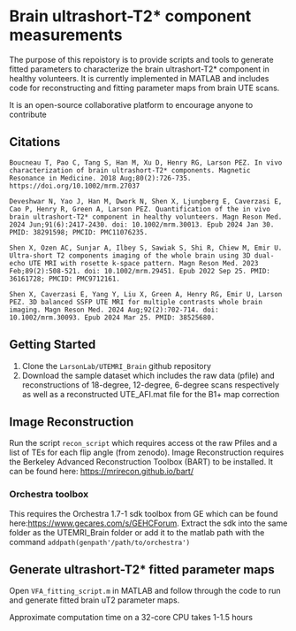 # Brain ultrashort-T2* component measurements
The purpose of this repoistory is to provide scripts and tools to generate fitted parameters to characterize the brain ultrashort-T2* component in healthy volunteers. It is currently implemented in MATLAB and includes code for reconstructing and fitting parameter maps from brain UTE scans.

It is an open-source collaborative platform to encourage anyone to contribute

## Citations

```
Boucneau T, Pao C, Tang S, Han M, Xu D, Henry RG, Larson PEZ. In vivo characterization of brain ultrashort-T2* components. Magnetic Resonance in Medicine. 2018 Aug;80(2):726-735. https://doi.org/10.1002/mrm.27037
```

```
Deveshwar N, Yao J, Han M, Dwork N, Shen X, Ljungberg E, Caverzasi E, Cao P, Henry R, Green A, Larson PEZ. Quantification of the in vivo brain ultrashort-T2* component in healthy volunteers. Magn Reson Med. 2024 Jun;91(6):2417-2430. doi: 10.1002/mrm.30013. Epub 2024 Jan 30. PMID: 38291598; PMCID: PMC11076235.
```

```
Shen X, Özen AC, Sunjar A, Ilbey S, Sawiak S, Shi R, Chiew M, Emir U. Ultra-short T2 components imaging of the whole brain using 3D dual-echo UTE MRI with rosette k-space pattern. Magn Reson Med. 2023 Feb;89(2):508-521. doi: 10.1002/mrm.29451. Epub 2022 Sep 25. PMID: 36161728; PMCID: PMC9712161.
```

```
Shen X, Caverzasi E, Yang Y, Liu X, Green A, Henry RG, Emir U, Larson PEZ. 3D balanced SSFP UTE MRI for multiple contrasts whole brain imaging. Magn Reson Med. 2024 Aug;92(2):702-714. doi: 10.1002/mrm.30093. Epub 2024 Mar 25. PMID: 38525680.
```


## Getting Started
1. Clone the `LarsonLab/UTEMRI_Brain` github repository
2. Download the sample dataset which includes the raw data (pfile)  and reconstructions of 18-degree, 12-degree, 6-degree scans respectively as well as a reconstructed UTE_AFI.mat file for the B1+ map correction


## Image Reconstruction
Run the script `recon_script` which requires access ot the raw Pfiles and a list of TEs for each flip angle (from zenodo). Image Reconstruction requires the Berkeley Advanced Reconstruction Toolbox (BART) to be installed. It can be found here: https://mrirecon.github.io/bart/

### Orchestra toolbox
This requires the Orchestra 1.7-1 sdk toolbox from GE which can be found here:https://www.gecares.com/s/GEHCForum. Extract the sdk into the same folder as the UTEMRI_Brain folder or add it to the matlab path with the command `addpath(genpath'/path/to/orchestra')`


## Generate ultrashort-T2* fitted parameter maps
Open `VFA_fitting_script.m` in MATLAB and follow through the code to run and generate fitted brain uT2 parameter maps. 

Approximate computation time on a 32-core CPU takes 1-1.5 hours
